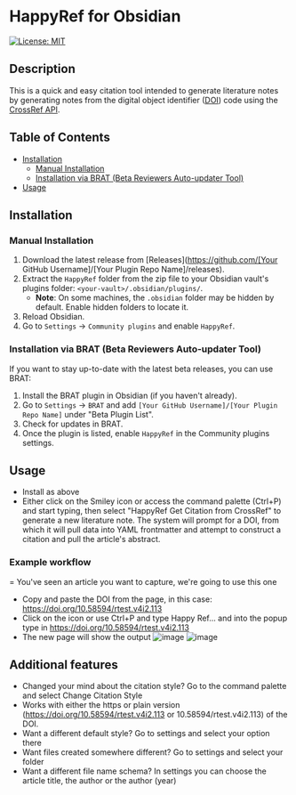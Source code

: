 # HappyRef for Obsidian

[![License: MIT](https://img.shields.io/badge/License-MIT-yellow.svg)](https://opensource.org/licenses/MIT)

## Description 
This is a quick and easy citation tool intended to generate literature notes by generating notes from the digital object identifier ([DOI](https://en.wikipedia.org/wiki/Digital_object_identifier)) code using the [CrossRef API]([url](https://www.crossref.org/documentation/retrieve-metadata/rest-api/)).

## Table of Contents

- [Installation](#installation)
	- [Manual Installation](#manual-installation)
	- [Installation via BRAT (Beta Reviewers Auto-updater Tool)](#installation-via-brat-beta-reviewers-auto-updater-tool)
- [Usage](#usage)
	
## Installation

### Manual Installation

1. Download the latest release from [Releases](https://github.com/[Your GitHub Username]/[Your Plugin Repo Name]/releases).
2. Extract the `HappyRef` folder from the zip file to your Obsidian vault's plugins folder: `<your-vault>/.obsidian/plugins/`.
	* **Note**: On some machines, the `.obsidian` folder may be hidden by default. Enable hidden folders to locate it.
3. Reload Obsidian.
4. Go to `Settings` -> `Community plugins` and enable `HappyRef`.

### Installation via BRAT (Beta Reviewers Auto-updater Tool)

If you want to stay up-to-date with the latest beta releases, you can use BRAT:

1. Install the BRAT plugin in Obsidian (if you haven't already).
2. Go to `Settings` -> `BRAT` and add `[Your GitHub Username]/[Your Plugin Repo Name]` under "Beta Plugin List".
3. Check for updates in BRAT.
4. Once the plugin is listed, enable `HappyRef` in the Community plugins settings.

## Usage
- Install as above
- Either click on the Smiley icon or access the command palette (Ctrl+P) and start typing, then select "HappyRef Get Citation from CrossRef" to generate a new literature note.  The system will prompt for a DOI, from which it will pull data into YAML frontmatter and attempt to construct a citation and pull the article's abstract.

### Example workflow
= You've seen an article you want to capture, we're going to use this one
- Copy and paste the DOI from the page, in this case: https://doi.org/10.58594/rtest.v4i2.113
- Click on the icon or use Ctrl+P and type Happy Ref... and into the popup type in https://doi.org/10.58594/rtest.v4i2.113
- The new page will show the output
  ![image](https://github.com/user-attachments/assets/626f99a2-2cc4-40de-8605-767e39f8a54d)
  ![image](https://github.com/user-attachments/assets/5df94ff2-744a-4f29-afa3-c7fb8b648711)



## Additional features
- Changed your mind about the citation style?  Go to the command palette and select Change Citation Style
- Works with either the https or plain version (https://doi.org/10.58594/rtest.v4i2.113 or 10.58594/rtest.v4i2.113) of the DOI.
- Want a different default style? Go to settings and select your option there
- Want files created somewhere different? Go to settings and select your folder
- Want a different file name schema?  In settings you can choose the article title, the author or the author (year)

